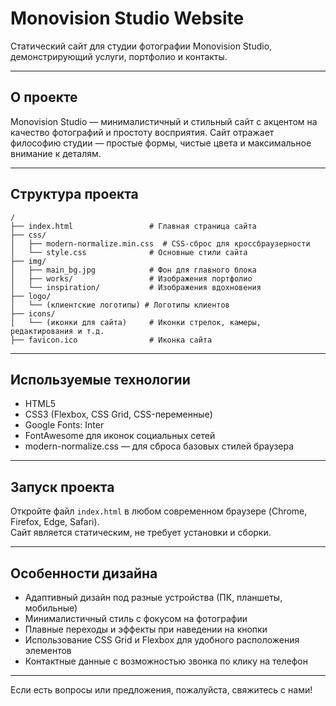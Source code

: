 # Monovision Studio Website

Статический сайт для студии фотографии Monovision Studio, демонстрирующий услуги, портфолио и контакты.

---

## О проекте

Monovision Studio — минималистичный и стильный сайт с акцентом на качество фотографий и простоту восприятия. Сайт отражает философию студии — простые формы, чистые цвета и максимальное внимание к деталям.

---

## Структура проекта

```
/
├── index.html                 # Главная страница сайта
├── css/
│   ├── modern-normalize.min.css  # CSS-сброс для кроссбраузерности
│   └── style.css              # Основные стили сайта
├── img/
│   ├── main_bg.jpg            # Фон для главного блока
│   ├── works/                 # Изображения портфолио
│   └── inspiration/           # Изображения вдохновения
├── logo/
│   └── (клиентские логотипы) # Логотипы клиентов
├── icons/
│   └── (иконки для сайта)     # Иконки стрелок, камеры, редактирования и т.д.
├── favicon.ico                # Иконка сайта
```

---

## Используемые технологии

- HTML5
- CSS3 (Flexbox, CSS Grid, CSS-переменные)
- Google Fonts: Inter
- FontAwesome для иконок социальных сетей
- modern-normalize.css — для сброса базовых стилей браузера

---

## Запуск проекта

Откройте файл `index.html` в любом современном браузере (Chrome, Firefox, Edge, Safari).  
Сайт является статическим, не требует установки и сборки.

---

## Особенности дизайна

- Адаптивный дизайн под разные устройства (ПК, планшеты, мобильные)
- Минималистичный стиль с фокусом на фотографии
- Плавные переходы и эффекты при наведении на кнопки
- Использование CSS Grid и Flexbox для удобного расположения элементов
- Контактные данные с возможностью звонка по клику на телефон

---

Если есть вопросы или предложения, пожалуйста, свяжитесь с нами!
